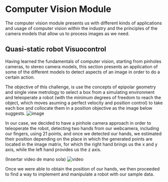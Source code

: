 # Computer Vision Module
  The computer vision module presents us with different kinds of applications and usage of computer vision within the industry and the principles of the camera models that allow us to process images as we need.

## Quasi-static robot Visuocontrol
  Having learned the fundamentals of computer vision, starting from pinholes cameras, to stereo camera models, this section presents an application of some of the different models to detect aspects of an image in order to do a certain action.
  
  The objective of this challenge, is use the concepts of epipolar geometry and single view metrology to select a box from a simulating environment and teleoperate a robot (with the minimum degrees of freedom to reach the object, which moves asuming a perfect velocity and position control) to take each box and collocate them in a position objective as the image below suggests.
  ![image](https://github.com/DevasNAI/Electro-HorchatasPuzzleBot/assets/55808186/8d7ec7fb-73dd-4cad-a3d5-35938ca764b7)

  In our case, we decided to have a pinhole camera approach in order to teleoperate the robot, detecting two hands from our webcamera, including our fingers, using 21 points, and once we detected our hands, we estimated their position depending on the place in which the generated points are located in the image matrix, for which the right hand brings us the x and y axis, while the left hand provides us the z axis.
  
  (Insertar video de mano sola)
  ![video](https://drive.google.com/file/d/1AH9lAAqefOJhfmlqpU-pGO1G-nx83wwM/view?usp=share_link)
  
  Once we were able to obtain the position of our hands, we then proceeded to find a way to implement and manipulate a robot with our sample data.



